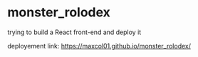 # monster_rolodex
trying to build a React front-end and deploy it


deployement link: https://maxcol01.github.io/monster_rolodex/
